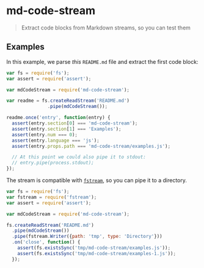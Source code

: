 # md-code-stream

> Extract code blocks from Markdown streams, so you can test them

## Examples

In this example, we parse *this* `README.md` file and extract the first code
block:

```js
var fs = require('fs');
var assert = require('assert');

var mdCodeStream = require('md-code-stream');

var readme = fs.createReadStream('README.md')
               .pipe(mdCodeStream());

readme.once('entry', function(entry) {
  assert(entry.section[0] === 'md-code-stream');
  assert(entry.section[1] === 'Examples');
  assert(entry.num === 0);
  assert(entry.language === 'js');
  assert(entry.props.path === 'md-code-stream/examples.js');

  // At this point we could also pipe it to stdout:
  // entry.pipe(process.stdout);
});
```

The stream is compatible with [`fstream`](https://npmjs.org/package/fstream),
so you can pipe it to a directory.

```js
var fs = require('fs');
var fstream = require('fstream');
var assert = require('assert');

var mdCodeStream = require('md-code-stream');

fs.createReadStream('README.md')
  .pipe(mdCodeStream())
  .pipe(fstream.Writer({path: 'tmp', type: 'Directory'}))
  .on('close', function() {
    assert(fs.existsSync('tmp/md-code-stream/examples.js'));
    assert(fs.existsSync('tmp/md-code-stream/examples-1.js'));
  });
```
